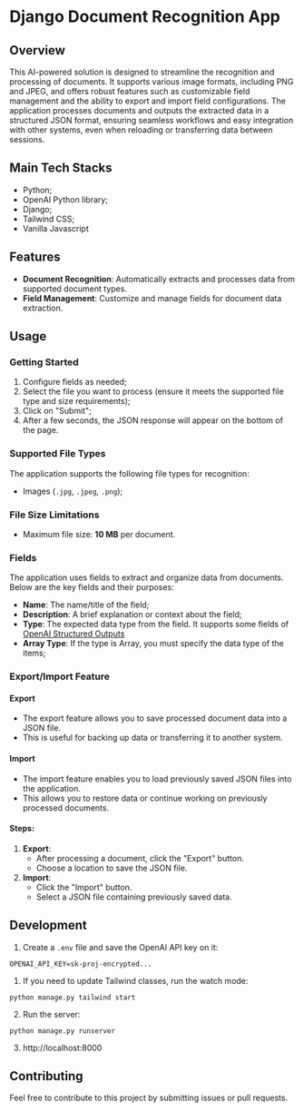 # Django Document Recognition App

## Overview
This AI-powered solution is designed to streamline the recognition and processing of documents. It supports various image formats, including PNG and JPEG, and offers robust features such as customizable field management and the ability to export and import field configurations. The application processes documents and outputs the extracted data in a structured JSON format, ensuring seamless workflows and easy integration with other systems, even when reloading or transferring data between sessions.

## Main Tech Stacks

- Python;
- OpenAI Python library;
- Django;
- Tailwind CSS;
- Vanilla Javascript

## Features
- **Document Recognition**: Automatically extracts and processes data from supported document types.
- **Field Management**: Customize and manage fields for document data extraction.

## Usage

### Getting Started
1. Configure fields as needed;
2. Select the file you want to process (ensure it meets the supported file type and size requirements);
3. Click on "Submit";
4. After a few seconds, the JSON response will appear on the bottom of the page.

### Supported File Types
The application supports the following file types for recognition:
- Images (`.jpg`, `.jpeg`, `.png`);

### File Size Limitations
- Maximum file size: **10 MB** per document.

### Fields
The application uses fields to extract and organize data from documents. Below are the key fields and their purposes:
- **Name**: The name/title of the field;
- **Description**: A brief explanation or context about the field;
- **Type**: The expected data type from the field. It supports some fields of [OpenAI Structured Outputs](https://platform.openai.com/docs/guides/structured-outputs#supported-schemas)
- **Array Type**: If the type is Array, you must specify the data type of the items;

### Export/Import Feature
#### Export
- The export feature allows you to save processed document data into a JSON file.
- This is useful for backing up data or transferring it to another system.

#### Import
- The import feature enables you to load previously saved JSON files into the application.
- This allows you to restore data or continue working on previously processed documents.

#### Steps:
1. **Export**:
   - After processing a document, click the "Export" button.
   - Choose a location to save the JSON file.
2. **Import**:
   - Click the "Import" button.
   - Select a JSON file containing previously saved data.

## Development

1. Create a `.env` file and save the OpenAI API key on it:
```
OPENAI_API_KEY=sk-proj-encrypted...
```

1. If you need to update Tailwind classes, run the watch mode:
```
python manage.py tailwind start
```

2. Run the server:
```
python manage.py runserver
```

3. http://localhost:8000

## Contributing
Feel free to contribute to this project by submitting issues or pull requests.